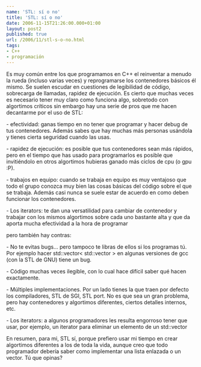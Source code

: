 ```yaml
---
name: 'STL: sí o no'
title: 'STL: sí o no'
date: 2006-11-15T21:26:00.000+01:00
layout: post2
published: true
url: /2006/11/stl-s-o-no.html
tags: 
- C++
- programación
---
```


Es muy común entre los que programamos en C++ el reinventar a menudo la rueda (incluso varias veces) y reprogramarse los contenedores básicos él mismo. Se suelen escudar en cuestiones de legibilidad de código, sobrecarga de llamadas, rapidez de ejecución. Es cierto que muchas veces es necesario tener muy claro como funciona algo, sobretodo con algortimos críticos sin embargo hay una serie de pros que me hacen decantarme por el uso de STL:  
  
\- efectividad: ganas tiempo en no tener que programar y hacer debug de tus contenedores. Además sabes que hay muchas más personas usándola y tienes cierta seguridad cuando las usas.  
  
\- rapidez de ejecución: es posible que tus contenedores sean más rápidos, pero en el tiempo que has usado para programarlos es posible que invitiéndolo en otros algortimos hubieras ganado más ciclos de cpu (o gpu :P).  
  
\- trabajos en equipo: cuando se trabaja en equipo es muy ventajoso que todo el grupo conozca muy bien las cosas básicas del código sobre el que se trabaja. Además casi nunca se suele estar de acuerdo en como deben funcionar los contenedores.  
  
\- Los iterators: te dan una versatilidad para cambiar de contenedor y trabajar con los mismos algortimos sobre cada uno bastante alta y que da aporta mucha efectividad a la hora de programar  
  
pero también hay contras:  
  
\- No te evitas bugs... pero tampoco te libras de ellos si los programas tú. Por ejemplo hacer std::vector< std::vector > en algunas versiones de gcc (con la STL de GNU) tiene un bug.  
  
\- Código muchas veces ilegible, con lo cual hace difícil saber qué hacen exactamente.  
  
\- Múltiples implementaciones. Por un lado tienes la que traen por defecto los compiladores, STL de SGI, STL port. No es que sea un gran problema, pero hay contenedores y algortimos diferentes, ciertos detalles internos, etc.  
  
\- Los iterators: a algunos programadores les resulta engorroso tener que usar, por ejemplo, un iterator para eliminar un elemento de un std::vector  
  
En resumen, para mi, STL sí, porque prefiero usar mi tiempo en crear algortimos diferentes a los de toda la vida, aunque creo que todo programador debería saber como implementar una lista enlazada o un vector. Tú que opinas?